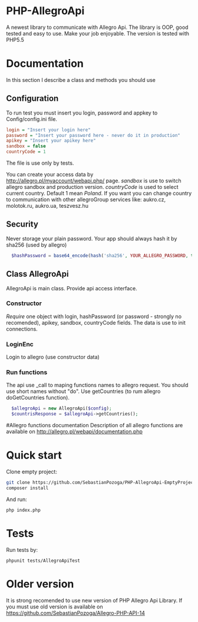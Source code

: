 # PHP-AllegroApi
A newest library to communicate with Allegro Api. The library is OOP, good tested and easy to use. Make your job enjoyable. The version is tested with PHP5.5

# Documentation
In this section I describe a class and methods you should use

## Configuration
To run test you must insert you login, password and appkey to Config/config.ini file.

`````ini
login = "Insert your login here"
password = "Insert your password here - never do it in production"
apikey = "Insert your apikey here"
sandbox = false
countryCode = 1
`````

The file is use only by tests.

You can create your access data by http://allegro.pl/myaccount/webapi.php/ page.
*sandbox*  is use to switch allegro sandbox and production version. *countryCode* is used to select current country. Default 1 mean *Poland*. If you want you can change country to communication with other allegroGroup services like: aukro.cz, molotok.ru, aukro.ua, teszvesz.hu

## Security

Never storage your plain password. Your app should always hash it by sha256 (used by allegro)

`````php
  $hashPassword = base64_encode(hash('sha256', YOUR_ALLEGRO_PASSWORD, true));
`````

## Class AllegroApi
AllegroApi is main class. Provide api access interface.

### Constructor
*Require* one object with login, hashPassword (or password - strongly no recomended), apikey, sandbox, countryCode fields. The data is use to init connections. 

### LoginEnc
Login to allegro (use constructor data)

### Run functions
The api use _call to maping functions names to allegro request. You should use short names without "do". Use  getCountries (to rum allegro doGetCountries function).

`````php
  $allegroApi = new AllegroApi($config);
  $countrisResponse = $allegroApi->getCountries();
`````

#Allegro functions documentation
Description of all allegro functions are available on http://allegro.pl/webapi/documentation.php

# Quick start

Clone empty project:
~~~bash
git clone https://github.com/SebastianPozoga/PHP-AllegroApi-EmptyProject.git
composer install
~~~

And run:
~~~
php index.php
~~~

# Tests

Run tests by:
~~~
phpunit tests/AllegroApiTest
~~~

# Older version
It is strong recomended to use new version of PHP Allegro Api Library. If you must use old version is available on https://github.com/SebastianPozoga/Allegro-PHP-API-14
